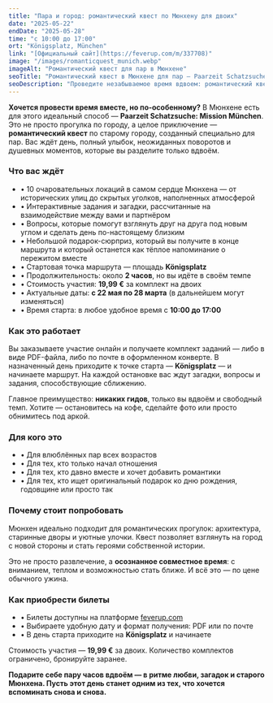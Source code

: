 ```yaml
---
title: "Пара и город: романтический квест по Мюнхену для двоих"
date: "2025-05-22"
endDate: "2025-05-28"
time: "с 10:00 до 17:00"
ort: "Königsplatz, München"
link: "[Официальный сайт](https://feverup.com/m/337708)"
image: "/images/romanticquest_munich.webp"
imageAlt: "Романтический квест для пар в Мюнхене"
seoTitle: "Романтический квест в Мюнхене для пар — Paarzeit Schatzsuche"
seoDescription: "Проведите незабываемое время вдвоем: романтический квест по Мюнхену с загадками, подарками и атмосферой любви."
---
```


**Хочется провести время вместе, но по-особенному?** В Мюнхене есть для этого идеальный способ — **Paarzeit Schatzsuche: Mission München**. Это не просто прогулка по городу, а целое приключение — **романтический квест** по старому городу, созданный специально для пар. Вас ждёт день, полный улыбок, неожиданных поворотов и душевных моментов, которые вы разделите только вдвоём.

### Что вас ждёт

- • 10 очаровательных локаций в самом сердце Мюнхена — от исторических улиц до скрытых уголков, наполненных атмосферой
- • Интерактивные задания и загадки, рассчитанные на взаимодействие между вами и партнёром
- • Вопросы, которые помогут взглянуть друг на друга под новым углом и сделать день по-настоящему близким
- • Небольшой подарок-сюрприз, который вы получите в конце маршрута и который останется как тёплое напоминание о пережитом вместе
- • Стартовая точка маршрута — площадь **Königsplatz**
- • Продолжительность: около **2 часов**, но вы идёте в своём темпе
- • Стоимость участия: **19,99 €** за комплект на двоих
- • Актуальные даты: **с 22 мая по 28 марта** (в дальнейшем могут изменяться)
- • Время старта: в любое удобное время с **10:00 до 17:00**

### Как это работает

Вы заказываете участие онлайн и получаете комплект заданий — либо в виде PDF-файла, либо по почте в оформленном конверте. В назначенный день приходите к точке старта — **Königsplatz** — и начинаете маршрут. На каждой остановке вас ждут загадки, вопросы и задания, способствующие сближению.

Главное преимущество: **никаких гидов**, только вы вдвоём и свободный темп. Хотите — остановитесь на кофе, сделайте фото или просто обнимитесь под аркой.

### Для кого это

- • Для влюблённых пар всех возрастов
- • Для тех, кто только начал отношения
- • Для тех, кто давно вместе и хочет добавить романтики
- • Для тех, кто ищет оригинальный подарок ко дню рождения, годовщине или просто так

### Почему стоит попробовать

Мюнхен идеально подходит для романтических прогулок: архитектура, старинные дворы и уютные улочки. Квест позволяет взглянуть на город с новой стороны и стать героями собственной истории.

Это не просто развлечение, а **осознанное совместное время**: с вниманием, теплом и возможностью стать ближе. И всё это — по цене обычного ужина.

### Как приобрести билеты

- • Билеты доступны на платформе [feverup.com](https://feverup.com/m/337708)
- • Выбираете удобную дату и формат получения: PDF или по почте
- • В день старта приходите на **Königsplatz** и начинаете

Стоимость участия — **19,99 €** за двоих. Количество комплектов ограничено, бронируйте заранее.

**Подарите себе пару часов вдвоём — в ритме любви, загадок и старого Мюнхена. Пусть этот день станет одним из тех, что хочется вспоминать снова и снова.**
